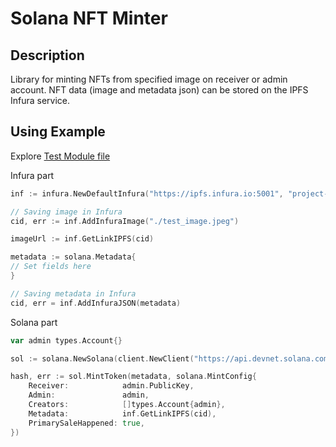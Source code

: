 # Solana NFT Minter

## Description

Library for minting NFTs from specified image on receiver or admin account. NFT data (image and metadata json) can be
stored on the IPFS Infura service.

## Using Example

Explore [Test Module file](./main_test.go)

Infura part

```go
inf := infura.NewDefaultInfura("https://ipfs.infura.io:5001", "project-id", "project-secret")

// Saving image in Infura
cid, err := inf.AddInfuraImage("./test_image.jpeg")

imageUrl := inf.GetLinkIPFS(cid)

metadata := solana.Metadata{
// Set fields here
}

// Saving metadata in Infura
cid, err = inf.AddInfuraJSON(metadata)
```

Solana part

```go
var admin types.Account{}

sol := solana.NewSolana(client.NewClient("https://api.devnet.solana.com"))

hash, err := sol.MintToken(metadata, solana.MintConfig{
    Receiver:            admin.PublicKey,
    Admin:               admin,
    Creators:            []types.Account{admin},
    Metadata:            inf.GetLinkIPFS(cid),
    PrimarySaleHappened: true,
})
```